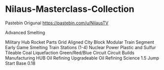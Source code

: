 # Nilaus-Masterclass-Collection
Pastebin Origunal https://pastebin.com/u/NilausTV

 Advanced Smelting

 Military Hub 
 Rocket Parts
 Grid Aligned
 City Block
 Modular Train Segment
 Early Game Smelting
 Train Stations (1-4)
 Nuclear Power
 Plastic and Sulfur
 Tileable Coal Liquefaction
 Green/Red/Blue Circuit
 Circuit Builds
 Manufacturing HUB
 Oil Refining
 Upgradeable Oil Refining
 Science 1.5 
 Jump Start Base 0.18

